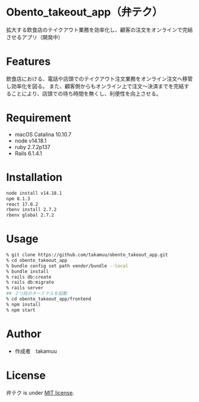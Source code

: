 # Obento_takeout_app（弁テク）
 
拡大する飲食店のテイクアウト業務を効率化し、顧客の注文をオンラインで完結させるアプリ（開発中）
 
# Features
 
飲食店における、電話や店頭でのテイクアウト注文業務をオンライン注文へ移管し効率化を図る。
また、顧客側からもオンライン上で注文〜決済までを完結することにより、店頭での待ち時間を無くし、利便性を向上させる。
 
# Requirement
 
* macOS Catalina 10.10.7
* node v14.18.1
* ruby 2.7.2p137
* Rails 6.1.4.1

# Installation
 
```zsh
node install v14.18.1
npm 8.1.3
react 17.0.2
rbenv install 2.7.2
rbenv global 2.7.2
```
 
# Usage
 
```zsh
% git clone https://github.com/takamuu/obento_takeout_app.git
% cd obento_takeout_app
% bundle config set path vendor/bundle --local
% bundle install
% rails db:create
% rails db:migrate
% rails server
## ２つ目のターミナルを起動
% cd obento_takeout_app/frontend
% npm install
% npm start
```
 
# Author
 
* 作成者　takamuu
 
# License
 
弁テク is under [MIT license](https://en.wikipedia.org/wiki/MIT_License).



